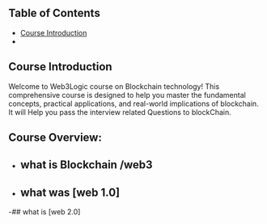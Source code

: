 ## Table of Contents

- [Course Introduction](#introduction)
- 


## Course Introduction
Welcome to Web3Logic course  on Blockchain technology! This comprehensive course is designed to help you master the fundamental concepts, practical applications, and real-world implications of blockchain. It will Help you pass the interview related Questions to blockChain. 

## Course Overview:
- ## what is Blockchain /web3
- ## what was [web 1.0] 
-## what is [web 2.0]



                                               
                  
